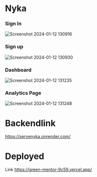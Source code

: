 # Nyka

### Sign In 

![Screenshot 2024-01-12 130916](https://github.com/ak8459/Nyka/assets/87300147/45bcdad4-726e-4331-830a-4408fd0ecdfc)

### Sign up
![Screenshot 2024-01-12 130930](https://github.com/ak8459/Nyka/assets/87300147/3055ddb1-0df5-4c53-aef1-5bf96f0102bf)

### Dashboard
![Screenshot 2024-01-12 131235](https://github.com/ak8459/Nyka/assets/87300147/3c0d8b75-3489-4e04-95e0-6db19bd09da7)


### Analytics Page
![Screenshot 2024-01-12 131248](https://github.com/ak8459/Nyka/assets/87300147/f736dbfc-6b33-449c-a7b5-abc2a056421a)

# Backendlink 
<a>https://servenyka.onrender.com/<a/>

# Deployed 
Link <a>https://green-mentor-9c59.vercel.app/<a/>

